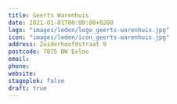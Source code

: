 ```yaml
---
title: Geerts Warenhuis
date: 2021-01-01T00:00:00+0200
logo: "images/leden/logo_geerts-warenhuis.jpg"
icon: "images/leden/icon_geerts-warenhuis.jpg"
address: Zuiderhoofdstraat 9
postcode: 7875 BW Exloo
email: 
phone: 
website: 
stageplek: false
draft: true
---
```


